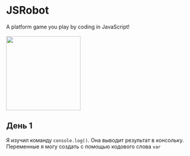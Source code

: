 # JSRobot
A platform game you play by coding in JavaScript!
<br><br>
<img src="images/robotbig.png" width="200px">


## День 1 
Я изучил команду `console.log()`. Она выводит результат в консольку. Переменные я могу создать с помощью кодового слова `var`